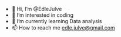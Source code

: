 - 👋 Hi, I’m @EdleJulve
- 👀 I’m interested in coding
- 🌱 I’m currently learning Data analysis
- 📫 How to reach me edle.julve@gmail.com

<!---
EdleJulve/EdleJulve is a ✨ special ✨ repository because its `README.md` (this file) appears on your GitHub profile.
You can click the Preview link to take a look at your changes.
--->
